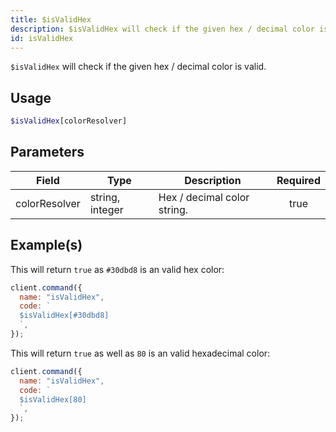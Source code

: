 ```yaml
---
title: $isValidHex
description: $isValidHex will check if the given hex / decimal color is valid.
id: isValidHex
---
```


`$isValidHex` will check if the given hex / decimal color is valid.

## Usage

```php
$isValidHex[colorResolver]
```

## Parameters

| Field         | Type            | Description                 | Required |
| ------------- | --------------- | --------------------------- | :------: |
| colorResolver | string, integer | Hex / decimal color string. |   true   |

## Example(s)

This will return `true` as `#30dbd8` is an valid hex color:

```javascript
client.command({
  name: "isValidHex",
  code: `
  $isValidHex[#30dbd8]
  `,
});
```

This will return `true` as well as `80` is an valid hexadecimal color:

```javascript
client.command({
  name: "isValidHex",
  code: `
  $isValidHex[80]
  `,
});
```
